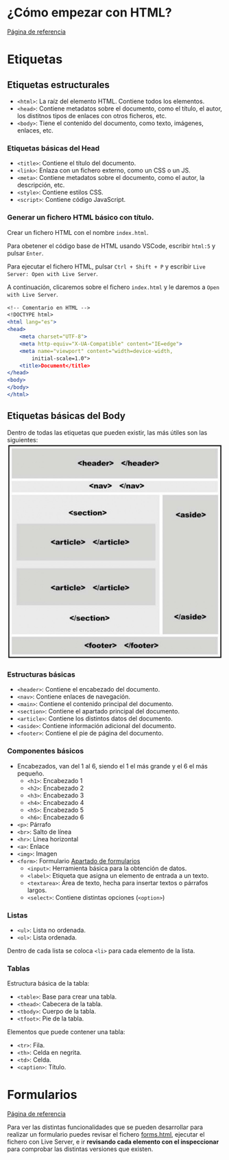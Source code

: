 # ¿Cómo empezar con HTML?

[Página de referencia](https://en.wikipedia.org/wiki/HTML_element)

# Etiquetas

## Etiquetas estructurales

* `<html>`: La raíz del elemento HTML. Contiene todos los elementos.
* `<head>`: Contiene metadatos sobre el documento, como el título, el autor, los distitnos tipos de enlaces con otros ficheros, etc.
* `<body>`: Tiene el contenido del documento, como texto, imágenes, enlaces, etc.

### Etiquetas básicas del Head

* `<title>`: Contiene el título del documento.
* `<link>`: Enlaza con un fichero externo, como un CSS o un JS.
* `<meta>`: Contiene metadatos sobre el documento, como el autor, la descripción, etc.
* `<style>`: Contiene estilos CSS.
* `<script>`: Contiene código JavaScript.

### Generar un fichero HTML básico con título.

Crear un fichero HTML con el nombre `index.html`.

Para obetener el código base de HTML usando VSCode, escribir `html:5` y pulsar `Enter`.

Para ejecutar el fichero HTML, pulsar `Ctrl + Shift + P` y escribir `Live Server: Open with Live Server`.

A continuación, clicaremos sobre el fichero `index.html` y le daremos a `Open with Live Server`.

```apache
<!-- Comentario en HTML -->
<!DOCTYPE html>
<html lang="es">
<head>
    <meta charset="UTF-8">
    <meta http-equiv="X-UA-Compatible" content="IE=edge">
    <meta name="viewport" content="width=device-width, 
        initial-scale=1.0">
    <title>Document</title>
</head>
<body>
</body>
</html>
```

## Etiquetas básicas del Body

Dentro de todas las etiquetas que pueden existir, las más útiles son las siguientes:
![E](./assets/estructura_html.jpg)

### Estructuras básicas

* `<header>`: Contiene el encabezado del documento.
* `<nav>`: Contiene enlaces de navegación.
* `<main>`: Contiene el contenido principal del documento.
* `<section>`: Contiene el apartado principal del documento.
* `<article>`: Contiene los distintos datos del documento.
* `<aside>`: Contiene información adicional del documento.
* `<footer>`: Contiene el pie de página del documento.

### Componentes básicos

* Encabezados, van del 1 al 6, siendo el 1 el más grande y el 6 el más pequeño.
  * `<h1>`: Encabezado 1
  * `<h2>`: Encabezado 2
  * `<h3>`: Encabezado 3
  * `<h4>`: Encabezado 4
  * `<h5>`: Encabezado 5
  * `<h6>`: Encabezado 6
* `<p>`: Párrafo
* `<br>`: Salto de línea
* `<hr>`: Línea horizontal
* `<a>`: Enlace
* `<img>`: Imagen
* `<form>`: Formulario [Apartado de formularios](#formularios)
  * `<input>`: Herramienta básica para la obtención de datos.
  * `<label>`: Etiqueta que asigna un elemento de entrada a un texto.
  * `<textarea>`: Área de texto, hecha para insertar textos o párrafos largos.
  * `<select>`: Contiene distintas opciones (`<option>`)

### Listas

* `<ul>`: Lista no ordenada.
* `<ol>`: Lista ordenada.

Dentro de cada lista se coloca `<li>` para cada elemento de la lista.

### Tablas

Estructura básica de la tabla:

* `<table>`: Base para crear una tabla.
* `<thead>`: Cabecera de la tabla.
* `<tbody>`: Cuerpo de la tabla.
* `<tfoot>`: Pie de la tabla.

Elementos que puede contener una tabla:

* `<tr>`: Fila.
* `<th>`: Celda en negrita.
* `<td>`: Celda.
* `<caption>`: Título.

# Formularios

[Página de referencia](https://www.uv.es/~sto/libros/cyberdisk/alice/html/s1_6.htm)

Para ver las distintas funcionalidades que se pueden desarrollar para realizar un formulario puedes revisar el fichero [forms.html](./examples/forms.html), ejecutar el fichero con Live Server, e ir **revisando cada elemento con el inspeccionar** para comprobar las distintas versiones que existen.
